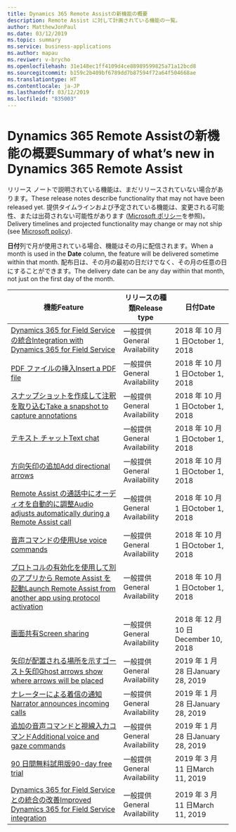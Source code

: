 ```yaml
---
title: Dynamics 365 Remote Assistの新機能の概要
description: Remote Assist に対して計画されている機能の一覧。
author: MatthewJonPaul
ms.date: 03/12/2019
ms.topic: summary
ms.service: business-applications
ms.author: mapau
ms.reviwer: v-brycho
ms.openlocfilehash: 31e148ec1ff4109d4ce88989599825a71a12bcd8
ms.sourcegitcommit: b159c2b409bf6789dd7b87594f72a64f504668ae
ms.translationtype: HT
ms.contentlocale: ja-JP
ms.lasthandoff: 03/12/2019
ms.locfileid: "835003"
---
```

# <a name="summary-of-whats-new-in-dynamics-365-remote-assist"></a><span data-ttu-id="765c0-103">Dynamics 365 Remote Assistの新機能の概要</span><span class="sxs-lookup"><span data-stu-id="765c0-103">Summary of what’s new in Dynamics 365 Remote Assist</span></span>

<span data-ttu-id="765c0-104">リリース ノートで説明されている機能は、まだリリースされていない場合があります。</span><span class="sxs-lookup"><span data-stu-id="765c0-104">These release notes describe functionality that may not have been released yet.</span></span> <span data-ttu-id="765c0-105">提供タイムラインおよび予定されている機能は、変更される可能性、または出荷されない可能性があります ([Microsoft ポリシー](https://go.microsoft.com/fwlink/p/?linkid=2007332)を参照)。</span><span class="sxs-lookup"><span data-stu-id="765c0-105">Delivery timelines and projected functionality may change or may not ship (see [Microsoft policy](https://go.microsoft.com/fwlink/p/?linkid=2007332)).</span></span>

<span data-ttu-id="765c0-106">**日付**列で月が使用されている場合、機能はその月に配信されます。</span><span class="sxs-lookup"><span data-stu-id="765c0-106">When a month is used in the **Date** column, the feature will be delivered sometime within that month.</span></span> <span data-ttu-id="765c0-107">配布日は、その月の最初の日だけでなく、その月の任意の日にすることができます。</span><span class="sxs-lookup"><span data-stu-id="765c0-107">The delivery date can be any day within that month, not just on the first day of the month.</span></span>


| <span data-ttu-id="765c0-108">**機能**</span><span class="sxs-lookup"><span data-stu-id="765c0-108">**Feature**</span></span>                                     | <span data-ttu-id="765c0-109">**リリースの種類**</span><span class="sxs-lookup"><span data-stu-id="765c0-109">**Release type**</span></span>     | <span data-ttu-id="765c0-110">**日付**</span><span class="sxs-lookup"><span data-stu-id="765c0-110">**Date**</span></span> |
|-------------------------------------------------|----------------------|--------------------------|
| [<span data-ttu-id="765c0-111">Dynamics 365 for Field Service の統合</span><span class="sxs-lookup"><span data-stu-id="765c0-111">Integration with Dynamics 365 for Field Service</span></span>](field-service-integration.md) | <span data-ttu-id="765c0-112">一般提供</span><span class="sxs-lookup"><span data-stu-id="765c0-112">General Availability</span></span> | <span data-ttu-id="765c0-113">2018 年 10 月 1 日</span><span class="sxs-lookup"><span data-stu-id="765c0-113">October 1, 2018</span></span>             |
| [<span data-ttu-id="765c0-114">PDF ファイルの挿入</span><span class="sxs-lookup"><span data-stu-id="765c0-114">Insert a PDF file</span></span>](insert-PDF-file.md)                               | <span data-ttu-id="765c0-115">一般提供</span><span class="sxs-lookup"><span data-stu-id="765c0-115">General Availability</span></span> | <span data-ttu-id="765c0-116">2018 年 10 月 1 日</span><span class="sxs-lookup"><span data-stu-id="765c0-116">October 1, 2018</span></span>             |
| [<span data-ttu-id="765c0-117">スナップショットを作成して注釈を取り込む</span><span class="sxs-lookup"><span data-stu-id="765c0-117">Take a snapshot to capture annotations</span></span>](snapshot.md)         | <span data-ttu-id="765c0-118">一般提供</span><span class="sxs-lookup"><span data-stu-id="765c0-118">General Availability</span></span> | <span data-ttu-id="765c0-119">2018 年 10 月 1 日</span><span class="sxs-lookup"><span data-stu-id="765c0-119">October 1, 2018</span></span>             |
| [<span data-ttu-id="765c0-120">テキスト チャット</span><span class="sxs-lookup"><span data-stu-id="765c0-120">Text chat</span></span>](text-chat.md)                                       | <span data-ttu-id="765c0-121">一般提供</span><span class="sxs-lookup"><span data-stu-id="765c0-121">General Availability</span></span> | <span data-ttu-id="765c0-122">2018 年 10 月 1 日</span><span class="sxs-lookup"><span data-stu-id="765c0-122">October 1, 2018</span></span>             |
| [<span data-ttu-id="765c0-123">方向矢印の追加</span><span class="sxs-lookup"><span data-stu-id="765c0-123">Add directional arrows</span></span>](add-directional-arrow.md)                              | <span data-ttu-id="765c0-124">一般提供</span><span class="sxs-lookup"><span data-stu-id="765c0-124">General Availability</span></span> | <span data-ttu-id="765c0-125">2018 年 10 月 1 日</span><span class="sxs-lookup"><span data-stu-id="765c0-125">October 1, 2018</span></span>             |
| [<span data-ttu-id="765c0-126">Remote Assist の通話中にオーディオを自動的に調整</span><span class="sxs-lookup"><span data-stu-id="765c0-126">Audio adjusts automatically during a Remote Assist call</span></span>](dynamic-audio.md)   | <span data-ttu-id="765c0-127">一般提供</span><span class="sxs-lookup"><span data-stu-id="765c0-127">General Availability</span></span> | <span data-ttu-id="765c0-128">2018 年 10 月 1 日</span><span class="sxs-lookup"><span data-stu-id="765c0-128">October 1, 2018</span></span>             |
| [<span data-ttu-id="765c0-129">音声コマンドの使用</span><span class="sxs-lookup"><span data-stu-id="765c0-129">Use voice commands</span></span>](voice-commands.md)                                  | <span data-ttu-id="765c0-130">一般提供</span><span class="sxs-lookup"><span data-stu-id="765c0-130">General Availability</span></span> | <span data-ttu-id="765c0-131">2018 年 10 月 1 日</span><span class="sxs-lookup"><span data-stu-id="765c0-131">October 1, 2018</span></span>             |
| [<span data-ttu-id="765c0-132">プロトコルの有効化を使用して別のアプリから Remote Assist を起動</span><span class="sxs-lookup"><span data-stu-id="765c0-132">Launch Remote Assist from another app using protocol activation</span></span>](protocol-activation.md)  |  <span data-ttu-id="765c0-133">一般提供</span><span class="sxs-lookup"><span data-stu-id="765c0-133">General Availability</span></span>  | <span data-ttu-id="765c0-134">2018 年 10 月 1 日</span><span class="sxs-lookup"><span data-stu-id="765c0-134">October 1, 2018</span></span>
| [<span data-ttu-id="765c0-135">画面共有</span><span class="sxs-lookup"><span data-stu-id="765c0-135">Screen sharing</span></span>](screen-sharing.md)  |  <span data-ttu-id="765c0-136">一般提供</span><span class="sxs-lookup"><span data-stu-id="765c0-136">General Availability</span></span>  | <span data-ttu-id="765c0-137">2018 年 12 月 10 日</span><span class="sxs-lookup"><span data-stu-id="765c0-137">December 10, 2018</span></span>|
| [<span data-ttu-id="765c0-138">矢印が配置される場所を示すゴースト矢印</span><span class="sxs-lookup"><span data-stu-id="765c0-138">Ghost arrows show where arrows will be placed</span></span>](ghost-arrows.md)| <span data-ttu-id="765c0-139">一般提供</span><span class="sxs-lookup"><span data-stu-id="765c0-139">General Availability</span></span>|<span data-ttu-id="765c0-140">2019 年 1 月 28 日</span><span class="sxs-lookup"><span data-stu-id="765c0-140">January 28, 2019</span></span>|
| [<span data-ttu-id="765c0-141">ナレーターによる着信の通知</span><span class="sxs-lookup"><span data-stu-id="765c0-141">Narrator announces incoming calls</span></span>](narrator.md)| <span data-ttu-id="765c0-142">一般提供</span><span class="sxs-lookup"><span data-stu-id="765c0-142">General Availability</span></span>|<span data-ttu-id="765c0-143">2019 年 1 月 28 日</span><span class="sxs-lookup"><span data-stu-id="765c0-143">January 28, 2019</span></span>|
| [<span data-ttu-id="765c0-144">追加の音声コマンドと視線入力コマンド</span><span class="sxs-lookup"><span data-stu-id="765c0-144">Additional voice and gaze commands</span></span>](additional-voice-commands.md)| <span data-ttu-id="765c0-145">一般提供</span><span class="sxs-lookup"><span data-stu-id="765c0-145">General Availability</span></span>|<span data-ttu-id="765c0-146">2019 年 1 月 28 日</span><span class="sxs-lookup"><span data-stu-id="765c0-146">January 28, 2019</span></span>|
| [<span data-ttu-id="765c0-147">90 日間無料試用版</span><span class="sxs-lookup"><span data-stu-id="765c0-147">90-day free trial</span></span>](free-trial.md)| <span data-ttu-id="765c0-148">一般提供</span><span class="sxs-lookup"><span data-stu-id="765c0-148">General Availability</span></span>|<span data-ttu-id="765c0-149">2019 年 3 月 11 日</span><span class="sxs-lookup"><span data-stu-id="765c0-149">March 11, 2019</span></span>|
| [<span data-ttu-id="765c0-150">Dynamics 365 for Field Service との統合の改善</span><span class="sxs-lookup"><span data-stu-id="765c0-150">Improved Dynamics 365 for Field Service integration</span></span>](improved-field-service-integration.md)|<span data-ttu-id="765c0-151">一般提供</span><span class="sxs-lookup"><span data-stu-id="765c0-151">General Availability</span></span>|<span data-ttu-id="765c0-152">2019 年 3 月 11 日</span><span class="sxs-lookup"><span data-stu-id="765c0-152">March 11, 2019</span></span>|
